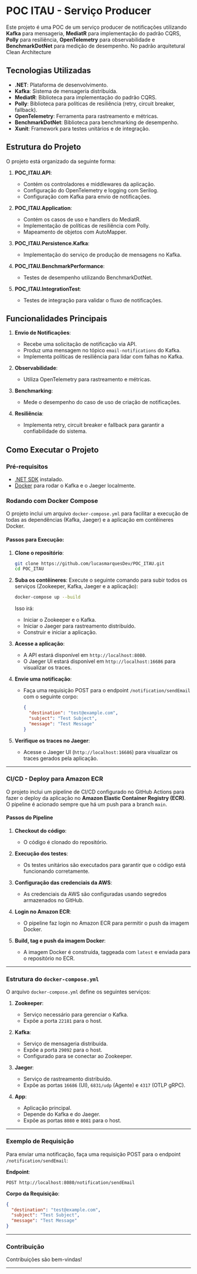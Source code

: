 # POC ITAU - Serviço Producer

Este projeto é uma POC de um serviço producer de notificações utilizando **Kafka** para mensageria, **MediatR** para implementação do padrão CQRS, **Polly** para resiliência, **OpenTelemetry** para observabilidade e **BenchmarkDotNet** para medição de desempenho. No padrão arquitetural Clean Architecture

## Tecnologias Utilizadas

- **.NET**: Plataforma de desenvolvimento.
- **Kafka**: Sistema de mensageria distribuída.
- **MediatR**: Biblioteca para implementação do padrão CQRS.
- **Polly**: Biblioteca para políticas de resiliência (retry, circuit breaker, fallback).
- **OpenTelemetry**: Ferramenta para rastreamento e métricas.
- **BenchmarkDotNet**: Biblioteca para benchmarking de desempenho.
- **Xunit**: Framework para testes unitários e de integração.

## Estrutura do Projeto

O projeto está organizado da seguinte forma:

1. **POC_ITAU.API**:
   - Contém os controladores e middlewares da aplicação.
   - Configuração do OpenTelemetry e logging com Serilog.
   - Configuração com Kafka para envio de notificações.

2. **POC_ITAU.Application**:
   - Contém os casos de uso e handlers do MediatR.
   - Implementação de políticas de resiliência com Polly.
   - Mapeamento de objetos com AutoMapper.

3. **POC_ITAU.Persistence.Kafka**:
   - Implementação do serviço de produção de mensagens no Kafka.

4. **POC_ITAU.BenchmarkPerformance**:
   - Testes de desempenho utilizando BenchmarkDotNet.

5. **POC_ITAU.IntegrationTest**:
   - Testes de integração para validar o fluxo de notificações.

## Funcionalidades Principais

1. **Envio de Notificações**:
   - Recebe uma solicitação de notificação via API.
   - Produz uma mensagem no tópico `email-notifications` do Kafka.
   - Implementa políticas de resiliência para lidar com falhas no Kafka.

2. **Observabilidade**:
   - Utiliza OpenTelemetry para rastreamento e métricas.

3. **Benchmarking**:
   - Mede o desempenho do caso de uso de criação de notificações.

4. **Resiliência**:
   - Implementa retry, circuit breaker e fallback para garantir a confiabilidade do sistema.

## Como Executar o Projeto

### Pré-requisitos

- [.NET SDK](https://dotnet.microsoft.com/download) instalado.
- [Docker](https://www.docker.com/) para rodar o Kafka e o Jaeger localmente.

### Rodando com Docker Compose

O projeto inclui um arquivo `docker-compose.yml` para facilitar a execução de todas as dependências (Kafka, Jaeger) e a aplicação em contêineres Docker.

#### Passos para Execução:

1. **Clone o repositório**:
   ```bash
   git clone https://github.com/lucasmarquesDev/POC_ITAU.git
   cd POC_ITAU
   ```

2. **Suba os contêineres**:
   Execute o seguinte comando para subir todos os serviços (Zookeeper, Kafka, Jaeger e a aplicação):
   ```bash
   docker-compose up --build
   ```

   Isso irá:
   - Iniciar o Zookeeper e o Kafka.
   - Iniciar o Jaeger para rastreamento distribuído.
   - Construir e iniciar a aplicação.

3. **Acesse a aplicação**:
   - A API estará disponível em `http://localhost:8080`.
   - O Jaeger UI estará disponível em `http://localhost:16686` para visualizar os traces.

4. **Envie uma notificação**:
   - Faça uma requisição POST para o endpoint `/notification/sendEmail` com o seguinte corpo:
     ```json
     {
       "destination": "test@example.com",
       "subject": "Test Subject",
       "message": "Test Message"
     }
     ```

5. **Verifique os traces no Jaeger**:
   - Acesse o Jaeger UI (`http://localhost:16686`) para visualizar os traces gerados pela aplicação.

---

### CI/CD - Deploy para Amazon ECR

O projeto inclui um pipeline de CI/CD configurado no GitHub Actions para fazer o deploy da aplicação no **Amazon Elastic Container Registry (ECR)**. O pipeline é acionado sempre que há um push para a branch `main`.

#### Passos do Pipeline

1. **Checkout do código**:
   - O código é clonado do repositório.

2. **Execução dos testes**:
   - Os testes unitários são executados para garantir que o código está funcionando corretamente.

3. **Configuração das credenciais da AWS**:
   - As credenciais da AWS são configuradas usando segredos armazenados no GitHub.

4. **Login no Amazon ECR**:
   - O pipeline faz login no Amazon ECR para permitir o push da imagem Docker.

5. **Build, tag e push da imagem Docker**:
   - A imagem Docker é construída, taggeada com `latest` e enviada para o repositório no ECR.

---

### Estrutura do `docker-compose.yml`

O arquivo `docker-compose.yml` define os seguintes serviços:

1. **Zookeeper**:
   - Serviço necessário para gerenciar o Kafka.
   - Expõe a porta `22181` para o host.

2. **Kafka**:
   - Serviço de mensageria distribuída.
   - Expõe a porta `29092` para o host.
   - Configurado para se conectar ao Zookeeper.

3. **Jaeger**:
   - Serviço de rastreamento distribuído.
   - Expõe as portas `16686` (UI), `6831/udp` (Agente) e `4317` (OTLP gRPC).

4. **App**:
   - Aplicação principal.
   - Depende do Kafka e do Jaeger.
   - Expõe as portas `8080` e `8081` para o host.

---

### Exemplo de Requisição

Para enviar uma notificação, faça uma requisição POST para o endpoint `/notification/sendEmail`:

**Endpoint**:
```
POST http://localhost:8080/notification/sendEmail
```

**Corpo da Requisição**:
```json
{
  "destination": "test@example.com",
  "subject": "Test Subject",
  "message": "Test Message"
}
```

---

### Contribuição

Contribuições são bem-vindas!

---
